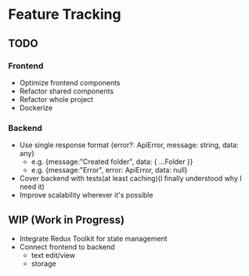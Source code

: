 # Feature Tracking

## TODO

### Frontend

- Optimize frontend components
- Refactor shared components
- Refactor whole project
- Dockerize

### Backend

- Use single response format {error?: ApiError, message: string, data: any}
  - e.g. {message:"Created folder", data: { ...Folder }}
  - e.g. {message:"Error", error: ApiError, data: null}
- Cover backend with tests(at least caching)(I finally understood why I need it)
- Improve scalability wherever it's possible

## WIP (Work in Progress)

- Integrate Redux Toolkit for state management
- Connect frontend to backend
  - text edit/view
  - storage
